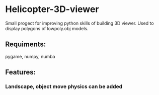 # Helicopter-3D-viewer

Small progect for improving python skills of building 3D viewer. Used to display polygons of lowpoly.obj models.

## Requiments:

pygame,
numpy,
numba

## Features:
### Landscape, object move physics can be added
